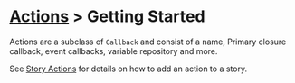 # [Actions](/docs/actions/README.md) > Getting Started

Actions are a subclass of `Callback` and consist of a name, Primary closure callback, event callbacks, variable repository and more.

See [Story Actions](/docs/stories/about-actions.md) for details on how to add an action to a story. 